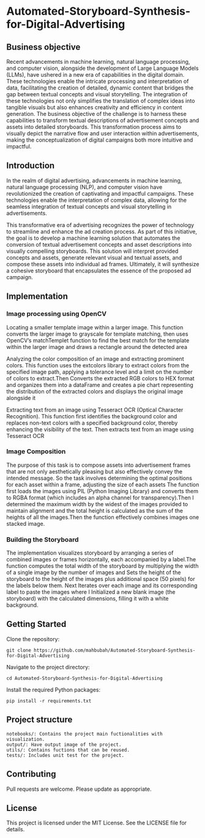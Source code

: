 # Automated-Storyboard-Synthesis-for-Digital-Advertising

## Business objective  


Recent advancements in machine learning, natural language processing, and computer vision, alongside the development of Large Language Models (LLMs), have ushered in a new era of capabilities in the digital domain. These technologies enable the intricate processing and interpretation of data, facilitating the creation of detailed, dynamic content that bridges the gap between textual concepts and visual storytelling. The integration of these technologies not only simplifies the translation of complex ideas into tangible visuals but also enhances creativity and efficiency in content generation. The business objective of the challenge is to harness these capabilities to transform textual descriptions of advertisement concepts and assets into detailed storyboards. This transformation process aims to visually depict the narrative flow and user interaction within advertisements, making the conceptualization of digital campaigns both more intuitive and impactful.

## Introduction

In the realm of digital advertising, advancements in machine learning, natural language processing (NLP), and computer vision have revolutionized the creation of captivating and impactful campaigns. These technologies enable the interpretation of complex data, allowing for the seamless integration of textual concepts and visual storytelling in advertisements.

This transformative era of advertising recognizes the power of technology to streamline and enhance the ad creation process. As part of this initiative, the goal is to develop a machine learning solution that automates the conversion of textual advertisement concepts and asset descriptions into visually compelling storyboards. This solution will interpret provided concepts and assets, generate relevant visual and textual assets, and compose these assets into individual ad frames. Ultimately, it will synthesize a cohesive storyboard that encapsulates the essence of the proposed ad campaign.

## Implementation

### Image processing using OpenCV

Locating a smaller template image within a larger image. This function converts the larger image to grayscale for template matching, then uses OpenCV’s matchTemplet function to find the best match for the template within the larger image and draws a rectangle around the detected area

Analyzing the color composition of an image and extracting prominent colors. This function uses the extcolors library to extract colors from the specified image path, applying a tolerance level and a limit on the number of colors to extract.Then Converts the extracted RGB colors to HEX format and organizes them into a dataFrame and creates a pie chart representing the distribution of the extracted colors and displays the original image alongside it

Extracting text from an image using Tesseract OCR (Optical Character Recognition). This function first identifies the background color and replaces non-text colors with a specified background color, thereby enhancing the visibility of the text. Then extracts text from an image using Tesseract OCR

### Image Composition

The purpose of this task is to compose assets into advertisement frames that are not only aesthetically pleasing but also effectively convey the intended message. So the task involves determining the optimal positions for each asset within a frame, adjusting the size of each assets 
The function first loads the images using PIL (Python Imaging Library) and converts them to RGBA format (which includes an alpha channel for transparency).Then I determined the maximum width by the widest of the images provided to maintain alignment and the total height is calculated as the sum of the heights of all the images.Then the function effectively combines images one stacked image.

### Building the Storyboard

The implementation visualizes storyboard by arranging a series of combined images or frames horizontally, each accompanied by a label.The function computes the total width of the storyboard by multiplying the width of a single image by the number of images and Sets the height of the storyboard to the height of the images plus additional space (50 pixels) for the labels below them. Next Iterates over each image and its corresponding label to paste the images where I Initialized a new blank image (the storyboard) with the calculated dimensions, filling it with a white background.



## Getting Started

Clone the repository:

    git clone https://github.com/mahbubah/Automated-Storyboard-Synthesis-for-Digital-Advertising

Navigate to the project directory:

    cd Automated-Storyboard-Synthesis-for-Digital-Advertising

Install the required Python packages:

    pip install -r requirements.txt


## Project structure

    notebooks/: Contains the project main fuctionalities with visualization.
    output/: Have output image of the project.
    utils/: Contains fuctions that can be reused.
    tests/: Includes unit test for the project.


## Contributing

Pull requests are welcome. Please update as appropriate.


## License

This project is licensed under the MIT License. See the LICENSE file for details.